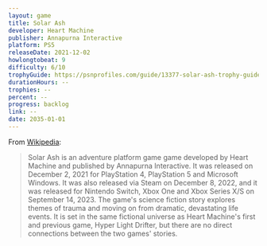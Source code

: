 ```yaml
---
layout: game
title: Solar Ash
developer: Heart Machine
publisher: Annapurna Interactive
platform: PS5
releaseDate: 2021-12-02
howlongtobeat: 9
difficulty: 6/10
trophyGuide: https://psnprofiles.com/guide/13377-solar-ash-trophy-guide
durationHours: --
trophies: --
percent: --
progress: backlog
link: --
date: 2035-01-01
---
```


From [Wikipedia](https://en.wikipedia.org/wiki/Solar_Ash):

> Solar Ash is an adventure platform game game developed by Heart Machine and published by Annapurna Interactive. It was released on December 2, 2021 for PlayStation 4, PlayStation 5 and Microsoft Windows. It was also released via Steam on December 8, 2022, and it was released for Nintendo Switch, Xbox One and Xbox Series X/S on September 14, 2023. The game's science fiction story explores themes of trauma and moving on from dramatic, devastating life events. It is set in the same fictional universe as Heart Machine's first and previous game, Hyper Light Drifter, but there are no direct connections between the two games' stories.
